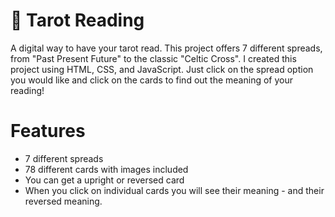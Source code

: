 # 🔮 Tarot Reading

A digital way to have your tarot read. This project offers 7 different spreads, from "Past Present Future" to the classic "Celtic Cross". I created this project using HTML, CSS, and JavaScript. Just click on the spread option you would like and click on the cards to find out the meaning of your reading!

# Features

- 7 different spreads
- 78 different cards with images included
- You can get a upright or reversed card
- When you click on individual cards you will see their meaning - and their reversed meaning.
